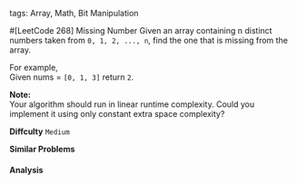 tags: Array, Math, Bit Manipulation

#[LeetCode 268] Missing Number
Given an array containing n distinct numbers taken from `0, 1, 2, ..., n`, find the one that is missing from the array.

For example,  
Given nums = `[0, 1, 3]` return `2`.

**Note:**  
Your algorithm should run in linear runtime complexity. Could you implement it using only constant extra space complexity?


**Diffculty**
`Medium`

**Similar Problems**


#### Analysis



